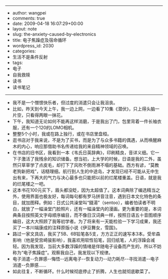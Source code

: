 - --
- author: wangpei
- comments: true
- date: 2009-04-18 16:07:29+00:00
- layout: note
- slug: the-anxiety-caused-by-electronics
- title: 电子焦躁症及宿命循环
- wordpress_id: 2030
- categories:
- 生活不是条件反射
- tags:
- 电子
- 自我救赎
- 读书
- 读书笔记
- --
- 我不是一个憎恨快乐者，但过度的消遣只会让我沮丧。
- 比如，昨天到今天上午，我一边上网，一边看了10集《潜伏》，只上得头脑一片空，只看得两眼一抹花。
- 下午，我知道无论如何不能再这样消磨，于是我出了门，包里背着一件长袖衣服，还有一个120的LOMO相机。
- 整整5个小时，我或在路上独行，或在书店里盘桓。
- 逛书店对于我来说，不是为了买书，而是为了与众多书籍的偶遇，从而唤醒麻木的内心，响应那借助书名传递给我的来自精神领域的召唤。
- 在书店的旧书区，我看到一本《韦氏日英辞典》，印刷精良，音详义细。它一下子激活了我残余的知识储备。想当初，上大学的时候，日语是我的二外，虽然只草草学了点皮毛，却打下了风吹不倒雨淋不塌的基础。西方有谚，“莫教老狗新把戏”，话糙理细。航行到人生的中途岛，才发现已经不可能从无中生出有来，下再大的气力与决心最多也只能把以前的烂尾楼重盖。日语，就是我的烂尾楼之一吧。
- 这本书花100元买下，眉头都没眨，因为太超值了。这本词典除了编选精当之外，使用界面也极友好，每词每句都有罗马拼音注音，遇到日本文化特色的条目，就加图释。例如：日式公共澡堂叫“錢湯”（sentoo），编者怕读者不明白，就放了一幅澡堂门脸照片，还有一幅澡堂内的漫画。更为重要的是，本词典条目按照英文字母顺序编目，而不像日汉词典一样，按照日语五十音图顺序编目，这大大照顾了我等初学者。为了将来有一天能检验一下学习成果，我还买了一本川端康成的注释原版小说《伊豆舞女，雪国》。
- 路过一家文具店，我买了5B、6B铅笔各5支，方方正正的速写本3本。受牟森影响（他是受宫崎骏影响），我喜欢用软性铅笔，回归纸笔，人的浮躁会减轻。因为我发现，当前大多数浮躁的情绪是伴随电子设备而产生的，所以不妨称为“电子焦躁症”。观察我自己，我发现以下规律。
- 电子消遣--负罪感--悔悟--远离电子--恢复动力--动力耗尽--寻找消遣--电子消遣--负罪感……
- 如此往复，不断循环。什么时候彻底停止了折腾，人生也就彻底歇菜了。
